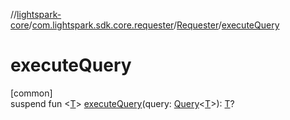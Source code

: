 //[lightspark-core](../../../index.md)/[com.lightspark.sdk.core.requester](../index.md)/[Requester](index.md)/[executeQuery](execute-query.md)

# executeQuery

[common]\
suspend fun &lt;[T](execute-query.md)&gt; [executeQuery](execute-query.md)(query: [Query](../-query/index.md)&lt;[T](execute-query.md)&gt;): [T](execute-query.md)?
